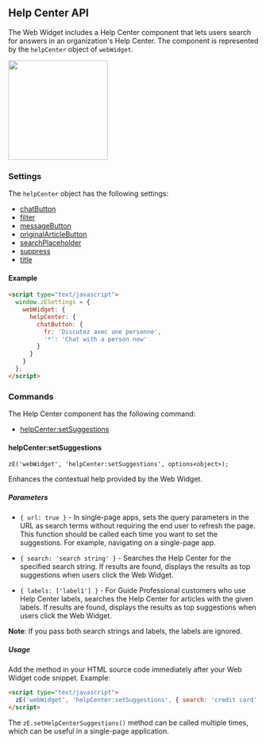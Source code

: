 ## Help Center API

The Web Widget includes a Help Center component that lets users search for answers in an organization's Help Center. The component is represented by the `helpCenter` object of `webWidget`.

<img src="https://zen-marketing-documentation.s3.amazonaws.com/docs/en/widget_contextual_help.png" width="200">

### Settings

The `helpCenter` object has the following settings:

- [chatButton](./settings#chatbutton)
- [filter](./settings#filter)
- [messageButton](./settings#messagebutton)
- [originalArticleButton](./settings#originalarticlebutton)
- [searchPlaceholder](./settings#searchplaceholder)
- [suppress](./settings#suppress)
- [title](./settings#title)

<a name="example-hc-settings"></a>

#### Example

```html
<script type="text/javascript">
  window.zESettings = {
    webWidget: {
      helpCenter: {
        chatButton: {
          fr: 'Discutez avec une personne',
          '*': 'Chat with a person now'
        }
      }
    }
  };
</script>
```

### Commands

The Help Center component has the following command:

- [helpCenter:setSuggestions](#helpcenter-setsuggestions)

#### helpCenter:setSuggestions

`zE('webWidget', 'helpCenter:setSuggestions', options<object>);`

Enhances the contextual help provided by the Web Widget.

##### Parameters

- `{ url: true }` - In single-page apps, sets the query parameters in the URL as search terms without requiring the end user to refresh the page. This function should be called each time you want to set the suggestions. For example, navigating on a single-page app.

- `{ search: 'search string' }` - Searches the Help Center for the specified search string. If results are found, displays the results as top suggestions when users click the Web Widget.

- `{ labels: ['label1'] }` - For Guide Professional customers who use Help Center labels, searches the Help Center for articles with the given labels. If results are found, displays the results as top suggestions when users click the Web Widget.

**Note**: If you pass both search strings and labels, the labels are ignored.

##### Usage

Add the method in your HTML source code immediately after your Web Widget code snippet. Example:

```html
<script type="text/javascript">
  zE('webWidget', 'helpCenter:setSuggestions', { search: 'credit card' });
</script>
```

The `zE.setHelpCenterSuggestions()` method can be called multiple times, which can be useful in a single-page application.
